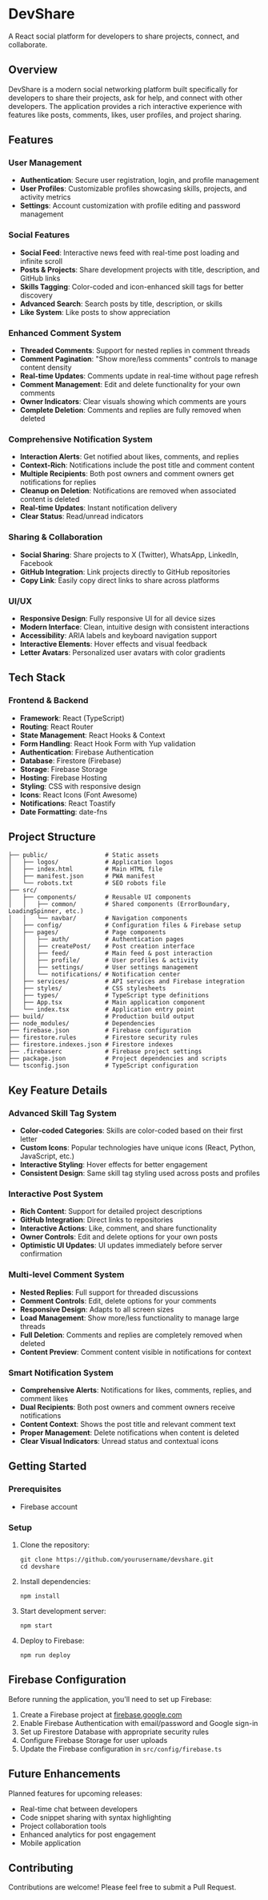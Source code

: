 # DevShare

A React social platform for developers to share projects, connect, and collaborate.

## Overview

DevShare is a modern social networking platform built specifically for developers to share their projects, ask for help, and connect with other developers. The application provides a rich interactive experience with features like posts, comments, likes, user profiles, and project sharing.

## Features

### User Management
- **Authentication**: Secure user registration, login, and profile management
- **User Profiles**: Customizable profiles showcasing skills, projects, and activity metrics
- **Settings**: Account customization with profile editing and password management

### Social Features
- **Social Feed**: Interactive news feed with real-time post loading and infinite scroll
- **Posts & Projects**: Share development projects with title, description, and GitHub links
- **Skills Tagging**: Color-coded and icon-enhanced skill tags for better discovery
- **Advanced Search**: Search posts by title, description, or skills
- **Like System**: Like posts to show appreciation

### Enhanced Comment System
- **Threaded Comments**: Support for nested replies in comment threads
- **Comment Pagination**: "Show more/less comments" controls to manage content density
- **Real-time Updates**: Comments update in real-time without page refresh
- **Comment Management**: Edit and delete functionality for your own comments
- **Owner Indicators**: Clear visuals showing which comments are yours
- **Complete Deletion**: Comments and replies are fully removed when deleted

### Comprehensive Notification System
- **Interaction Alerts**: Get notified about likes, comments, and replies
- **Context-Rich**: Notifications include the post title and comment content
- **Multiple Recipients**: Both post owners and comment owners get notifications for replies
- **Cleanup on Deletion**: Notifications are removed when associated content is deleted
- **Real-time Updates**: Instant notification delivery
- **Clear Status**: Read/unread indicators

### Sharing & Collaboration
- **Social Sharing**: Share projects to X (Twitter), WhatsApp, LinkedIn, Facebook
- **GitHub Integration**: Link projects directly to GitHub repositories
- **Copy Link**: Easily copy direct links to share across platforms

### UI/UX
- **Responsive Design**: Fully responsive UI for all device sizes
- **Modern Interface**: Clean, intuitive design with consistent interactions
- **Accessibility**: ARIA labels and keyboard navigation support
- **Interactive Elements**: Hover effects and visual feedback
- **Letter Avatars**: Personalized user avatars with color gradients

## Tech Stack

### Frontend & Backend
- **Framework**: React (TypeScript)
- **Routing**: React Router
- **State Management**: React Hooks & Context
- **Form Handling**: React Hook Form with Yup validation
- **Authentication**: Firebase Authentication
- **Database**: Firestore (Firebase)
- **Storage**: Firebase Storage
- **Hosting**: Firebase Hosting
- **Styling**: CSS with responsive design
- **Icons**: React Icons (Font Awesome)
- **Notifications**: React Toastify
- **Date Formatting**: date-fns

## Project Structure

```
├── public/                # Static assets
│   ├── logos/             # Application logos
│   ├── index.html         # Main HTML file
│   ├── manifest.json      # PWA manifest
│   └── robots.txt         # SEO robots file
├── src/
│   ├── components/        # Reusable UI components
│   │   ├── common/        # Shared components (ErrorBoundary, LoadingSpinner, etc.)
│   │   └── navbar/        # Navigation components
│   ├── config/            # Configuration files & Firebase setup
│   ├── pages/             # Page components
│   │   ├── auth/          # Authentication pages
│   │   ├── createPost/    # Post creation interface
│   │   ├── feed/          # Main feed & post interaction
│   │   ├── profile/       # User profiles & activity
│   │   ├── settings/      # User settings management
│   │   └── notifications/ # Notification center
│   ├── services/          # API services and Firebase integration
│   ├── styles/            # CSS stylesheets
│   ├── types/             # TypeScript type definitions
│   ├── App.tsx            # Main application component
│   └── index.tsx          # Application entry point
├── build/                 # Production build output
├── node_modules/          # Dependencies
├── firebase.json          # Firebase configuration
├── firestore.rules        # Firestore security rules
├── firestore.indexes.json # Firestore indexes
├── .firebaserc            # Firebase project settings
├── package.json           # Project dependencies and scripts
└── tsconfig.json          # TypeScript configuration
```

## Key Feature Details

### Advanced Skill Tag System
- **Color-coded Categories**: Skills are color-coded based on their first letter
- **Custom Icons**: Popular technologies have unique icons (React, Python, JavaScript, etc.)
- **Interactive Styling**: Hover effects for better engagement
- **Consistent Design**: Same skill tag styling used across posts and profiles

### Interactive Post System
- **Rich Content**: Support for detailed project descriptions
- **GitHub Integration**: Direct links to repositories
- **Interactive Actions**: Like, comment, and share functionality
- **Owner Controls**: Edit and delete options for your own posts
- **Optimistic UI Updates**: UI updates immediately before server confirmation

### Multi-level Comment System
- **Nested Replies**: Full support for threaded discussions
- **Comment Controls**: Edit, delete options for your comments
- **Responsive Design**: Adapts to all screen sizes
- **Load Management**: Show more/less functionality to manage large threads
- **Full Deletion**: Comments and replies are completely removed when deleted
- **Content Preview**: Comment content visible in notifications for context

### Smart Notification System
- **Comprehensive Alerts**: Notifications for likes, comments, replies, and comment likes
- **Dual Recipients**: Both post owners and comment owners receive notifications
- **Content Context**: Shows the post title and relevant comment text
- **Proper Management**: Delete notifications when content is deleted
- **Clear Visual Indicators**: Unread status and contextual icons

## Getting Started

### Prerequisites

- Firebase account

### Setup

1. Clone the repository:
   ```
   git clone https://github.com/yourusername/devshare.git
   cd devshare
   ```

2. Install dependencies:
   ```
   npm install
   ```

3. Start development server:
   ```
   npm start
   ```

4. Deploy to Firebase:
   ```
   npm run deploy
   ```

## Firebase Configuration

Before running the application, you'll need to set up Firebase:

1. Create a Firebase project at [firebase.google.com](https://firebase.google.com)
2. Enable Firebase Authentication with email/password and Google sign-in
3. Set up Firestore Database with appropriate security rules
4. Configure Firebase Storage for user uploads
5. Update the Firebase configuration in `src/config/firebase.ts`

## Future Enhancements

Planned features for upcoming releases:
- Real-time chat between developers
- Code snippet sharing with syntax highlighting
- Project collaboration tools
- Enhanced analytics for post engagement
- Mobile application

## Contributing

Contributions are welcome! Please feel free to submit a Pull Request.

